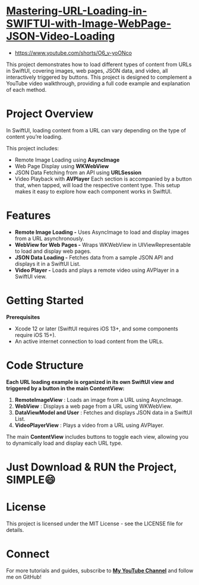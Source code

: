 # [Mastering-URL-Loading-in-SWIFTUI-with-Image-WebPage-JSON-Video-Loading](https://www.youtube.com/shorts/O6_v-yoONco)
* https://www.youtube.com/shorts/O6_v-yoONco

This project demonstrates how to load different types of content from URLs in SwiftUI, covering images, web pages, JSON data, and video, all interactively triggered by buttons. This project is designed to complement a YouTube video walkthrough, providing a full code example and explanation of each method.


# Project Overview
In SwiftUI, loading content from a URL can vary depending on the type of content you’re loading.

  This project includes:
- Remote Image Loading using **AsyncImage**
- Web Page Display using **WKWebView**
- JSON Data Fetching from an API using **URLSession**
- Video Playback with **AVPlayer**
Each section is accompanied by a button that, when tapped, will load the respective content type. This setup makes it easy to explore how each component works in SwiftUI.

# Features
- **Remote Image Loading -** Uses AsyncImage to load and display images from a URL asynchronously.
- **WebView for Web Pages -** Wraps WKWebView in UIViewRepresentable to load and display web pages.
- **JSON Data Loading -** Fetches data from a sample JSON API and displays it in a SwiftUI List.
- **Video Player -** Loads and plays a remote video using AVPlayer in a SwiftUI view.


# Getting Started
**Prerequisites**

* Xcode 12 or later (SwiftUI requires iOS 13+, and some components require iOS 15+).
* An active internet connection to load content from the URLs.

# Code Structure
**Each URL loading example is organized in its own SwiftUI view and triggered by a button in the main ContentView:**
1. **RemoteImageView** : Loads an image from a URL using AsyncImage.
2. **WebView** : Displays a web page from a URL using WKWebView.
3. **DataViewModel and User** : Fetches and displays JSON data in a SwiftUI List.
4. **VideoPlayerView** : Plays a video from a URL using AVPlayer.

The main **ContentView** includes buttons to toggle each view, allowing you to dynamically load and display each URL type.

# Just Download & RUN the Project, SIMPLE😄

# License
This project is licensed under the MIT License - see the LICENSE file for details.

# Connect
For more tutorials and guides, subscribe to **[My YouTube Channel](https://www.youtube.com/channel/UCwePLxwase4e6xN_73dTT8w)** and follow me on GitHub!
